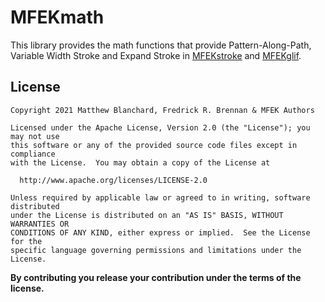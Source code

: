 # MFEKmath
 
This library provides the math functions that provide Pattern-Along-Path, Variable Width Stroke and Expand Stroke in [MFEKstroke](https://github.com/MFEK/stroke) and [MFEKglif](https://github.com/MFEK/glif).

## License

```
Copyright 2021 Matthew Blanchard, Fredrick R. Brennan & MFEK Authors

Licensed under the Apache License, Version 2.0 (the "License"); you may not use
this software or any of the provided source code files except in compliance
with the License.  You may obtain a copy of the License at

  http://www.apache.org/licenses/LICENSE-2.0

Unless required by applicable law or agreed to in writing, software distributed
under the License is distributed on an "AS IS" BASIS, WITHOUT WARRANTIES OR
CONDITIONS OF ANY KIND, either express or implied.  See the License for the
specific language governing permissions and limitations under the License.
```

**By contributing you release your contribution under the terms of the license.**
